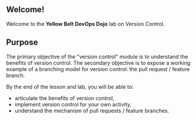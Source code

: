 ## Welcome!

Welcome to the **Yellow Belt DevOps Dojo** lab on Version Control.

## Purpose

The primary objective of the "version control" module is to understand the benefits of version control. The secondary objective is to expose a working example of a branching model for version control: the pull request / feature branch.

By the end of the lesson and lab, you will be able to:

* articulate the benefits of version control,
* implement version control for your own activity,
* understand the mechanism of pull requests / feature branches.
